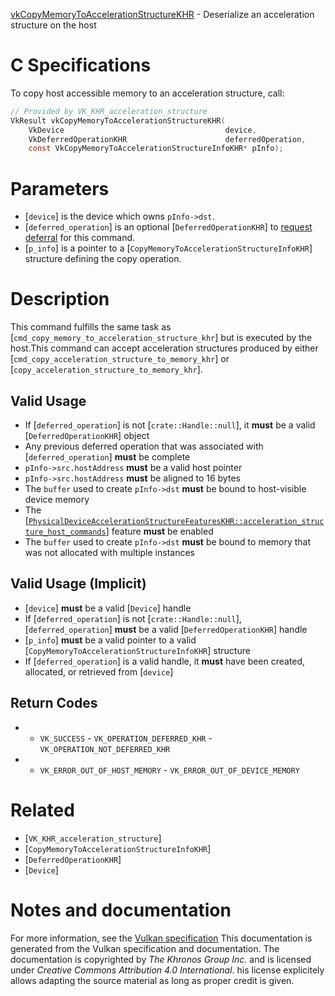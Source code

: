 [vkCopyMemoryToAccelerationStructureKHR](https://www.khronos.org/registry/vulkan/specs/1.3-extensions/man/html/vkCopyMemoryToAccelerationStructureKHR.html) - Deserialize an acceleration structure on the host

# C Specifications
To copy host accessible memory to an acceleration structure, call:
```c
// Provided by VK_KHR_acceleration_structure
VkResult vkCopyMemoryToAccelerationStructureKHR(
    VkDevice                                    device,
    VkDeferredOperationKHR                      deferredOperation,
    const VkCopyMemoryToAccelerationStructureInfoKHR* pInfo);
```

# Parameters
- [`device`] is the device which owns `pInfo->dst`.
- [`deferred_operation`] is an optional [`DeferredOperationKHR`] to [request deferral](https://www.khronos.org/registry/vulkan/specs/1.3-extensions/html/vkspec.html#deferred-host-operations-requesting) for this command.
- [`p_info`] is a pointer to a [`CopyMemoryToAccelerationStructureInfoKHR`] structure defining the copy operation.

# Description
This command fulfills the same task as
[`cmd_copy_memory_to_acceleration_structure_khr`] but is executed by the host.This command can accept acceleration structures produced by either
[`cmd_copy_acceleration_structure_to_memory_khr`] or
[`copy_acceleration_structure_to_memory_khr`].
## Valid Usage
-    If [`deferred_operation`] is not [`crate::Handle::null`], it  **must**  be a valid [`DeferredOperationKHR`] object
-    Any previous deferred operation that was associated with [`deferred_operation`] **must**  be complete
-  `pInfo->src.hostAddress` **must**  be a valid host pointer
-  `pInfo->src.hostAddress` **must**  be aligned to 16 bytes
-    The `buffer` used to create `pInfo->dst` **must**  be bound to host-visible device memory
-    The [[`PhysicalDeviceAccelerationStructureFeaturesKHR::acceleration_structure_host_commands`]](https://www.khronos.org/registry/vulkan/specs/1.3-extensions/html/vkspec.html#features-accelerationStructureHostCommands) feature  **must**  be enabled
-    The `buffer` used to create `pInfo->dst` **must**  be bound to memory that was not allocated with multiple instances

## Valid Usage (Implicit)
-  [`device`] **must**  be a valid [`Device`] handle
-    If [`deferred_operation`] is not [`crate::Handle::null`], [`deferred_operation`] **must**  be a valid [`DeferredOperationKHR`] handle
-  [`p_info`] **must**  be a valid pointer to a valid [`CopyMemoryToAccelerationStructureInfoKHR`] structure
-    If [`deferred_operation`] is a valid handle, it  **must**  have been created, allocated, or retrieved from [`device`]

## Return Codes
*   - `VK_SUCCESS`  - `VK_OPERATION_DEFERRED_KHR`  - `VK_OPERATION_NOT_DEFERRED_KHR` 
*   - `VK_ERROR_OUT_OF_HOST_MEMORY`  - `VK_ERROR_OUT_OF_DEVICE_MEMORY`

# Related
- [`VK_KHR_acceleration_structure`]
- [`CopyMemoryToAccelerationStructureInfoKHR`]
- [`DeferredOperationKHR`]
- [`Device`]

# Notes and documentation
For more information, see the [Vulkan specification](https://www.khronos.org/registry/vulkan/specs/1.3-extensions/html/vkspec.html)
This documentation is generated from the Vulkan specification and documentation.
The documentation is copyrighted by *The Khronos Group Inc.* and is licensed under *Creative Commons Attribution 4.0 International*.
his license explicitely allows adapting the source material as long as proper credit is given.
        